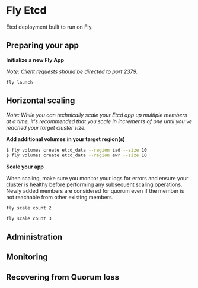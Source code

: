 # Fly Etcd

Etcd deployment built to run on Fly.

## Preparing your app

**Initialize a new Fly App**

_Note: Client requests should be directed to port 2379._ 

```
fly launch
```

## Horizontal scaling

*Note: While you can *technically* scale your Etcd app up multiple members at a time, it's recommended that you scale in increments of one until you've reached your target cluster size.*


**Add additional volumes in your target region(s)**

```bash
$ fly volumes create etcd_data --region iad --size 10
$ fly volumes create etcd_data --region ewr --size 10
```

**Scale your app**

When scaling, make sure you monitor your logs for errors and ensure your cluster is healthy before performing any subsequent scaling operations.  Newly added members are considered for quorum even if the member is not reachable from other existing members.

```
fly scale count 2
```
```
fly scale count 3
```

## Administration



## Monitoring



## Recovering from Quorum loss
